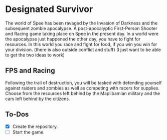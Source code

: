# Designated Survivor
<!--- This is a placeholder for the cover image [Designated Survivor](image code)--->
<!--- This is a placeholder for the secondary header ## About --->
The world of Spee has been ravaged by the Invasion of Darkness and the subsequent zombie apocalypse.
A post-apocalyptic First-Person Shooter and Racing game taking place on Spee in the present day.
In a world were the apocalypse just happened the other day, you have to fight for resources.
In this world you race and fight for food, if you win you win for your division. (there is also outside conflict and stuff)
(I just want to be able to get the two ideas to work)
## FPS and Racing
Following the trail of destruction, you will be tasked with defending yourself against raiders and zombies as well as competing with racers for supplies. Choose from the resources left behind by the Maplibamian military and the cars left behind by the citizens. 
## To-Dos
- [x] Create the repository.
- [ ] Start the game. 